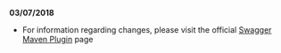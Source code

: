 **03/07/2018**
- For information regarding changes, please visit the official [Swagger Maven Plugin](https://github.com/kongchen/swagger-maven-plugin/) page
